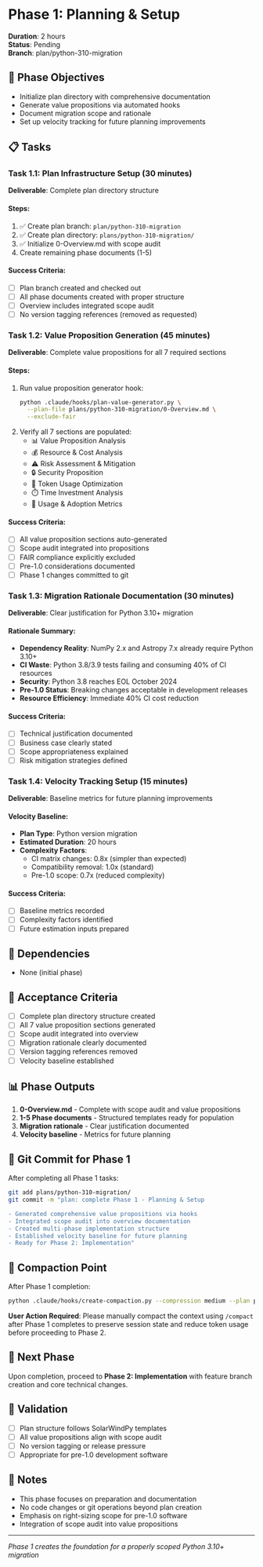 # Phase 1: Planning & Setup

**Duration**: 2 hours  
**Status**: Pending  
**Branch**: plan/python-310-migration

## 🎯 Phase Objectives
- Initialize plan directory with comprehensive documentation
- Generate value propositions via automated hooks  
- Document migration scope and rationale
- Set up velocity tracking for future planning improvements

## 📋 Tasks

### Task 1.1: Plan Infrastructure Setup (30 minutes)
**Deliverable**: Complete plan directory structure

#### Steps:
1. ✅ Create plan branch: `plan/python-310-migration`
2. ✅ Create plan directory: `plans/python-310-migration/`
3. ✅ Initialize 0-Overview.md with scope audit
4. Create remaining phase documents (1-5)

#### Success Criteria:
- [ ] Plan branch created and checked out
- [ ] All phase documents created with proper structure
- [ ] Overview includes integrated scope audit
- [ ] No version tagging references (removed as requested)

### Task 1.2: Value Proposition Generation (45 minutes)
**Deliverable**: Complete value propositions for all 7 required sections

#### Steps:
1. Run value proposition generator hook:
   ```bash
   python .claude/hooks/plan-value-generator.py \
     --plan-file plans/python-310-migration/0-Overview.md \
     --exclude-fair
   ```
2. Verify all 7 sections are populated:
   - 📊 Value Proposition Analysis
   - 💰 Resource & Cost Analysis
   - ⚠️ Risk Assessment & Mitigation
   - 🔒 Security Proposition
   - 💾 Token Usage Optimization
   - ⏱️ Time Investment Analysis
   - 🎯 Usage & Adoption Metrics

#### Success Criteria:
- [ ] All value proposition sections auto-generated
- [ ] Scope audit integrated into propositions
- [ ] FAIR compliance explicitly excluded
- [ ] Pre-1.0 considerations documented
- [ ] Phase 1 changes committed to git

### Task 1.3: Migration Rationale Documentation (30 minutes)
**Deliverable**: Clear justification for Python 3.10+ migration

#### Rationale Summary:
- **Dependency Reality**: NumPy 2.x and Astropy 7.x already require Python 3.10+
- **CI Waste**: Python 3.8/3.9 tests failing and consuming 40% of CI resources
- **Security**: Python 3.8 reaches EOL October 2024
- **Pre-1.0 Status**: Breaking changes acceptable in development releases
- **Resource Efficiency**: Immediate 40% CI cost reduction

#### Success Criteria:
- [ ] Technical justification documented
- [ ] Business case clearly stated
- [ ] Scope appropriateness explained
- [ ] Risk mitigation strategies defined

### Task 1.4: Velocity Tracking Setup (15 minutes)
**Deliverable**: Baseline metrics for future planning improvements

#### Velocity Baseline:
- **Plan Type**: Python version migration
- **Estimated Duration**: 20 hours
- **Complexity Factors**: 
  - CI matrix changes: 0.8x (simpler than expected)
  - Compatibility removal: 1.0x (standard)
  - Pre-1.0 scope: 0.7x (reduced complexity)

#### Success Criteria:
- [ ] Baseline metrics recorded
- [ ] Complexity factors identified
- [ ] Future estimation inputs prepared

## 🔗 Dependencies
- None (initial phase)

## 🎯 Acceptance Criteria
- [ ] Complete plan directory structure created
- [ ] All 7 value proposition sections generated
- [ ] Scope audit integrated into overview
- [ ] Migration rationale clearly documented
- [ ] Version tagging references removed
- [ ] Velocity baseline established

## 📊 Phase Outputs
1. **0-Overview.md** - Complete with scope audit and value propositions
2. **1-5 Phase documents** - Structured templates ready for population
3. **Migration rationale** - Clear justification documented
4. **Velocity baseline** - Metrics for future planning

## 📝 Git Commit for Phase 1
After completing all Phase 1 tasks:
```bash
git add plans/python-310-migration/
git commit -m "plan: complete Phase 1 - Planning & Setup

- Generated comprehensive value propositions via hooks
- Integrated scope audit into overview documentation
- Created multi-phase implementation structure
- Established velocity baseline for future planning
- Ready for Phase 2: Implementation"
```

## 🔄 Compaction Point
After Phase 1 completion:
```bash
python .claude/hooks/create-compaction.py --compression medium --plan python-310-migration
```

**User Action Required**: Please manually compact the context using `/compact` after Phase 1 completes to preserve session state and reduce token usage before proceeding to Phase 2.

## 🔄 Next Phase
Upon completion, proceed to **Phase 2: Implementation** with feature branch creation and core technical changes.

## 🧪 Validation
- [ ] Plan structure follows SolarWindPy templates
- [ ] All value propositions align with scope audit
- [ ] No version tagging or release pressure
- [ ] Appropriate for pre-1.0 development software

## 📝 Notes
- This phase focuses on preparation and documentation
- No code changes or git operations beyond plan creation  
- Emphasis on right-sizing scope for pre-1.0 software
- Integration of scope audit into value propositions

---
*Phase 1 creates the foundation for a properly scoped Python 3.10+ migration*